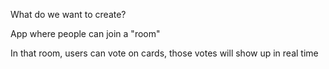 What do we want to create?

App where people can join a "room"

In that room, users can vote on cards, those votes will show up in real time